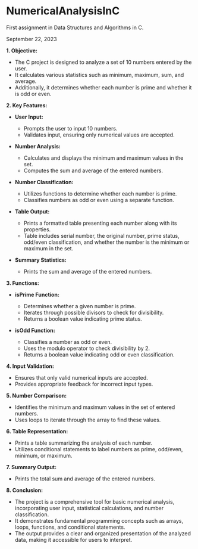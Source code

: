 # NumericalAnalysisInC

First assignment in Data Structures and Algorithms in C.

September 22, 2023

**1. Objective:**
   - The C project is designed to analyze a set of 10 numbers entered by the user.
   - It calculates various statistics such as minimum, maximum, sum, and average.
   - Additionally, it determines whether each number is prime and whether it is odd or even.

**2. Key Features:**
   - **User Input:**
     - Prompts the user to input 10 numbers.
     - Validates input, ensuring only numerical values are accepted.

   - **Number Analysis:**
     - Calculates and displays the minimum and maximum values in the set.
     - Computes the sum and average of the entered numbers.

   - **Number Classification:**
     - Utilizes functions to determine whether each number is prime.
     - Classifies numbers as odd or even using a separate function.

   - **Table Output:**
     - Prints a formatted table presenting each number along with its properties.
     - Table includes serial number, the original number, prime status, odd/even classification, and whether the number is the minimum or maximum in the set.

   - **Summary Statistics:**
     - Prints the sum and average of the entered numbers.

**3. Functions:**
   - **isPrime Function:**
     - Determines whether a given number is prime.
     - Iterates through possible divisors to check for divisibility.
     - Returns a boolean value indicating prime status.

   - **isOdd Function:**
     - Classifies a number as odd or even.
     - Uses the modulo operator to check divisibility by 2.
     - Returns a boolean value indicating odd or even classification.

**4. Input Validation:**
   - Ensures that only valid numerical inputs are accepted.
   - Provides appropriate feedback for incorrect input types.

**5. Number Comparison:**
   - Identifies the minimum and maximum values in the set of entered numbers.
   - Uses loops to iterate through the array to find these values.

**6. Table Representation:**
   - Prints a table summarizing the analysis of each number.
   - Utilizes conditional statements to label numbers as prime, odd/even, minimum, or maximum.

**7. Summary Output:**
   - Prints the total sum and average of the entered numbers.

**8. Conclusion:**
   - The project is a comprehensive tool for basic numerical analysis, incorporating user input, statistical calculations, and number classification.
   - It demonstrates fundamental programming concepts such as arrays, loops, functions, and conditional statements.
   - The output provides a clear and organized presentation of the analyzed data, making it accessible for users to interpret.
